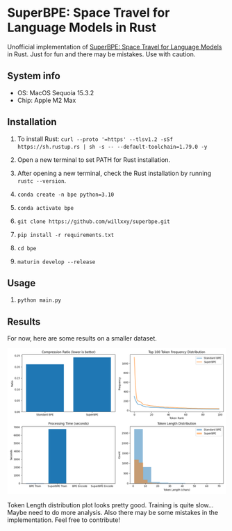 # SuperBPE: Space Travel for Language Models in Rust
Unofficial implementation of [SuperBPE: Space Travel for Language Models](https://arxiv.org/abs/2503.13423) in Rust.
Just for fun and there may be mistakes. Use with caution.

## System info
- OS: MacOS Sequoia 15.3.2
- Chip: Apple M2 Max

## Installation

1. To install Rust: `curl --proto '=https' --tlsv1.2 -sSf https://sh.rustup.rs | sh -s -- --default-toolchain=1.79.0 -y`

2. Open a new terminal to set PATH for Rust installation.

3. After opening a new terminal, check the Rust installation by running `rustc --version`.

4. `conda create -n bpe python=3.10`

5. `conda activate bpe`

6. `git clone https://github.com/willxxy/superbpe.git`

6. `pip install -r requirements.txt`

7. `cd bpe` 

8. `maturin develop --release`

## Usage

1. `python main.py`

## Results

For now, here are some results on a smaller dataset.

![alt text](./pngs/bpe_comparison.png)

Token Length distribution plot looks pretty good. Training is quite slow...
Maybe need to do more analysis.
Also there may be some mistakes in the implementation.
Feel free to contribute!
